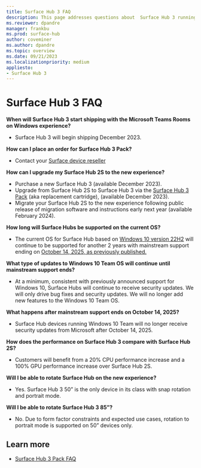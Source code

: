 ```yaml
---
title: Surface Hub 3 FAQ 
description: This page addresses questions about  Surface Hub 3 running the Microsoft Teams Rooms on Windows experience.
ms.reviewer: dpandre
manager: frankbu
ms.prod: surface-hub
author: coveminer
ms.author: dpandre
ms.topic: overview
ms.date: 09/21/2023
ms.localizationpriority: medium
appliesto:
- Surface Hub 3
---
```


# Surface Hub 3 FAQ

**When will Surface Hub 3 start shipping with the Microsoft Teams Rooms on Windows experience?**

- Surface Hub 3 will begin shipping December 2023.

**How can I place an order for Surface Hub 3 Pack?**

- Contact your [Surface device reseller](https://www.microsoft.com/surface/business/where-to-buy-microsoft-surface#DEVICESRESELLERS)

**How can I upgrade my Surface Hub 2S to the new experience?**

- Purchase a new Surface Hub 3 (available December 2023).
- Upgrade from Surface Hub 2S to Surface Hub 3 via the [Surface Hub 3 Pack](surface-hub-3-pack-techspecs.md) (aka replacement cartridge), (available December 2023).
- Migrate your Surface Hub 2S to the new experience following public release of migration software and instructions early next year (available February 2024).

**How long will Surface Hubs be supported on the current OS?**

- The current OS for Surface Hub based on [Windows 10 version 22H2](/windows/release-health/release-information) will continue to be supported for another 2 years with mainstream support ending on [October 14, 2025, as previously published.](/lifecycle/products/windows-10-team-surface-hub)

**What type of updates to Windows 10 Team OS will continue until mainstream support ends?**

- At a minimum, consistent with previously announced support for Windows 10, Surface Hubs will continue to receive security updates. We will only drive bug fixes and security updates. We will no longer add new features to the Windows 10 Team OS.

**What happens after mainstream support ends on October 14, 2025?**

- Surface Hub devices running Windows 10 Team will no longer receive security updates from Microsoft after October 14, 2025.

**How does the performance on Surface Hub 3 compare with Surface Hub 2S?**

- Customers will benefit from a 20% CPU performance increase and a 100% GPU performance increase over Surface Hub 2S.

**Will I be able to rotate Surface Hub on the new experience?**

- Yes. Surface Hub 3 50” is the only device in its class with snap rotation and portrait mode.

**Will I be able to rotate Surface Hub 3 85”?**

- No. Due to form factor constraints and expected use cases, rotation to portrait mode is supported on 50” devices only.

## Learn more

- [Surface Hub 3 Pack FAQ](surface-hub-3-pack-faq.md)
